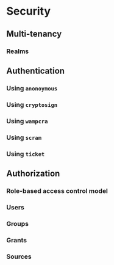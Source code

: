 # Security

## Multi-tenancy
### Realms
## Authentication
### Using `anonoymous`
### Using `cryptosign`
### Using `wampcra`
### Using `scram`
### Using `ticket`
## Authorization
### Role-based access control model
### Users
### Groups
### Grants
### Sources